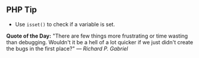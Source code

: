 ## PHP Tip
- Use `isset()` to check if a variable is set.  

**Quote of the Day:** "There are few things more frustrating or time wasting than debugging. Wouldn't it be a hell of a lot quicker if we just didn't create the bugs in the first place?" — *Richard P. Gabriel*  
